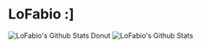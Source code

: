 # LoFabio :]
![LoFabio's Github Stats Donut](https://github-readme-stats.vercel.app/api/top-langs/?username=devzeld&layout=donut&hide_border=true&theme=transparent)
![LoFabio's Github Stats](https://github-readme-stats.vercel.app/api?username=devzeld&show_icons=true&layout=compact&hide_border=true&theme=transparent)
